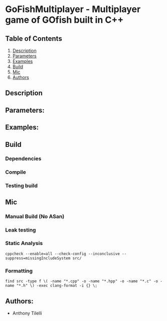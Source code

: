 # GoFishMultiplayer - Multiplayer game of GOfish built in C++

## Table of Contents

1. [Description](#Description)
2. [Parameters](#Parameters)
3. [Examples](#Examples)
4. [Build](#Build)
5. [Mic](#Mic)
6. [Authors](#Authors)

## Description <a name= "Description"></a>

## Parameters: <a name="Parameters"></a>

## Examples: <a name="Examples"></a>

## Build <a name="Build"></a>


### Dependencies

### Compile

### Testing build

## Mic <a name="Mic"></a>

### Manual Build (No ASan)

### Leak testing

### Static Analysis

`cppcheck --enable=all --check-config --inconclusive --suppress=missingIncludeSystem src/`

### Formatting
`find src -type f \( -name "*.cpp" -o -name "*.hpp" -o -name "*.c" -o -name "*.h" \) -exec clang-format -i {} \;`

## Authors: <a name="Authors"></a>

- Anthony Tilelli
